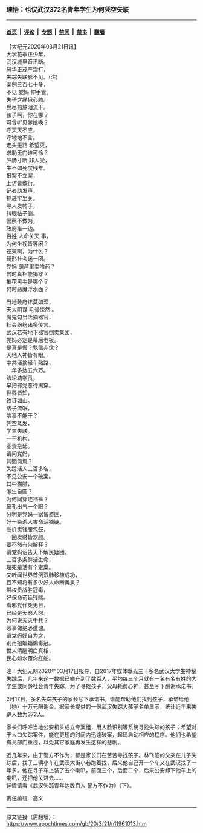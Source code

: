 ### 理悟：也议武汉372名青年学生为何凭空失联

---

#### [首页](../../../..?n11961013) &nbsp;|&nbsp; [评论](../../../../../epoch-comment?n11961013) &nbsp;|&nbsp; [专题](../../../../../epoch-special?n11961013) &nbsp;|&nbsp; [禁闻](../../../../../epoch-news?n11961013) &nbsp;|&nbsp; [禁书](../../../../../books?n11961013) &nbsp;|&nbsp; [翻墙](https://github.com/gfw-breaker/nogfw/blob/master/README.md?n11961013)


<div class="post_content" id="artbody" itemprop="articleBody">
 <!-- article content begin -->
 <p>
  【大纪元2020年03月21日讯】
  <br/>
  大学花季正少年，
  <br/>
  武汉城里音讯断。
  <br/>
  风华正茂严霜打，
  <br/>
  失踪失联影不见。(注)
  <br/>
  案例三百七十多，
  <br/>
  不见
  <ok href="https://www.epochtimes.com/gb/tag/%E5%85%9A%E5%A6%88.html">
   党妈
  </ok>
  伸手管。
  <br/>
  失子之痛揪心肺。
  <br/>
  受尽煎熬泪流干。
  <br/>
  孩子啊，你在哪？
  <br/>
  可曾听见爹娘唤？
  <br/>
  呼天天不应，
  <br/>
  呼地地不言。
  <br/>
  <ok href="https://www.epochtimes.com/gb/tag/%E8%B5%B0%E5%A4%B4%E6%97%A0%E8%B7%AF.html">
   走头无路
  </ok>
  希望灭，
  <br/>
  求助无门谁可怜？
  <br/>
  <ok href="https://www.epochtimes.com/gb/tag/%E8%82%9D%E8%82%A0%E5%AF%B8%E6%96%AD.html">
   肝肠寸断
  </ok>
  非人受，
  <br/>
  生不如死度残年。
  <br/>
  报案不立案，
  <br/>
  上访皆敷衍。
  <br/>
  记者助发声，
  <br/>
  抓进牢里关。
  <br/>
  寻人发帖子，
  <br/>
  转眼帖子删。
  <br/>
  警察不做为，
  <br/>
  政府推一边。
  <br/>
  百姓
  <ok href="https://www.epochtimes.com/gb/tag/%E4%BA%BA%E5%91%BD%E5%85%B3%E5%A4%A9.html">
   人命关天
  </ok>
  事，
  <br/>
  为何坐视皆等闲？
  <br/>
  苍天啊，为什么？
  <br/>
  畸形社会迷一团。
  <br/>
  <ok href="https://www.epochtimes.com/gb/tag/%E5%85%9A%E5%A6%88.html">
   党妈
  </ok>
  葫芦里卖啥药？
  <br/>
  何时真相能揭穿？
  <br/>
  摧花黑手是哪个？
  <br/>
  何时恶魔浮水面？
 </p>
 <p>
  当地政府讳莫如深，
  <br/>
  天大阴谋
  <ok href="https://www.epochtimes.com/gb/tag/%E6%AF%9B%E9%AA%A8%E6%82%9A%E7%84%B6.html">
   毛骨悚然
  </ok>
  。
  <br/>
  魔鬼勾当活摘器官，
  <br/>
  社会纷纷诸多传言。
  <br/>
  武汉若有地下器官倒卖集团，
  <br/>
  党妈必定是幕后老板。
  <br/>
  是真是假？孰信非伩？
  <br/>
  天地人神皆有眼。
  <br/>
  中共活摘轻车熟路，
  <br/>
  一年多达五六万。
  <br/>
  法轮功学员，
  <br/>
  早把邪党恶行揭穿。
  <br/>
  世界皆知，
  <br/>
  铁证如山。
  <br/>
  痞子流氓，
  <br/>
  啥事不能干？
  <br/>
  凭空蒸发，
  <br/>
  学生失联。
  <br/>
  一干机构，
  <br/>
  塞责拖延。
  <br/>
  请问党妈，
  <br/>
  其因何焉？
  <br/>
  失踪活人三百多名，
  <br/>
  不见公安一个破案。
  <br/>
  其中猫腻，
  <br/>
  怎生自圆？
  <br/>
  为何同穿连裆裤？
  <br/>
  鼻孔出气一个眼？
  <br/>
  分明是党妈一家皆盗匪，
  <br/>
  好一条杀人害命活摘链。
  <br/>
  高价卖钱腰包鼓，
  <br/>
  一圈发财皆欢颜。
  <br/>
  要不然有何解释？
  <br/>
  请党妈诏告天下解民疑团。
  <br/>
  三百多条鲜活生命，
  <br/>
  是死是活有个定案。
  <br/>
  又听闻世界首例双肺移植成功，
  <br/>
  且不知将有多少好人命断黄泉？
  <br/>
  供权贵战胜冠毒，
  <br/>
  好保命苟延残喘。
  <br/>
  看邪党作死无日，
  <br/>
  已经是天怒人怨。
  <br/>
  为何说天灭中共？
  <br/>
  恶事做绝必遭谴。
  <br/>
  请党妈好自为之，
  <br/>
  别再招蝙蝠煽毒冠。
  <br/>
  世人清醒明白真相，
  <br/>
  民心如水覆你红船。
 </p>
 <p>
  注：大纪元网2020年03月17日报导，自2017年媒体曝光三十多名武汉大学生神秘失踪后，几年来这一数据已攀升到了数百人，平均每三个月就有一名有名有姓的大学生或同龄社会青年失踪。为了寻找孩子，父母耗费心神，甚至写下酬谢承诺书。
 </p>
 <p>
  2月17日，多名失踪孩子的家长写下承诺书，谁能帮助他们找到孩子，承诺给他（她）十万元酬谢金。据家长提供的一份武汉失踪大孩子名单显示，统计近年来失踪人数为372人。
 </p>
 <p>
  家长们呼吁当地公安机关成立专案组，用人脸识别等系统寻找失踪的孩子；希望对于人口失踪案件，能在更短的时间内迅速破案，起码启动相应的程序。他们也希望有关部门重视，以免其它家庭再发生这样的悲剧。
 </p>
 <p>
  近几年来，由于警方不作为，都是家长们在苦苦寻找孩子。林飞阳的父亲在儿子失踪后，找了三辆小车在武汉大街小巷跑着找，后来他自己开一个车又在武汉找了一年多。他在寻子车上装了五个喇叭，前面三个，后面二个，后来公安卸下他车上的喇叭，还把他关进去……
  <br/>
  详情请看《武汉失踪青年达数百人 警方不作为》（下）。
 </p>
 <p>
  责任编辑：高义
 </p>
 <!-- article content end -->
 <div id="below_article_ad">
 </div>
</div>


---

原文链接（需翻墙）：https://www.epochtimes.com/gb/20/3/21/n11961013.htm